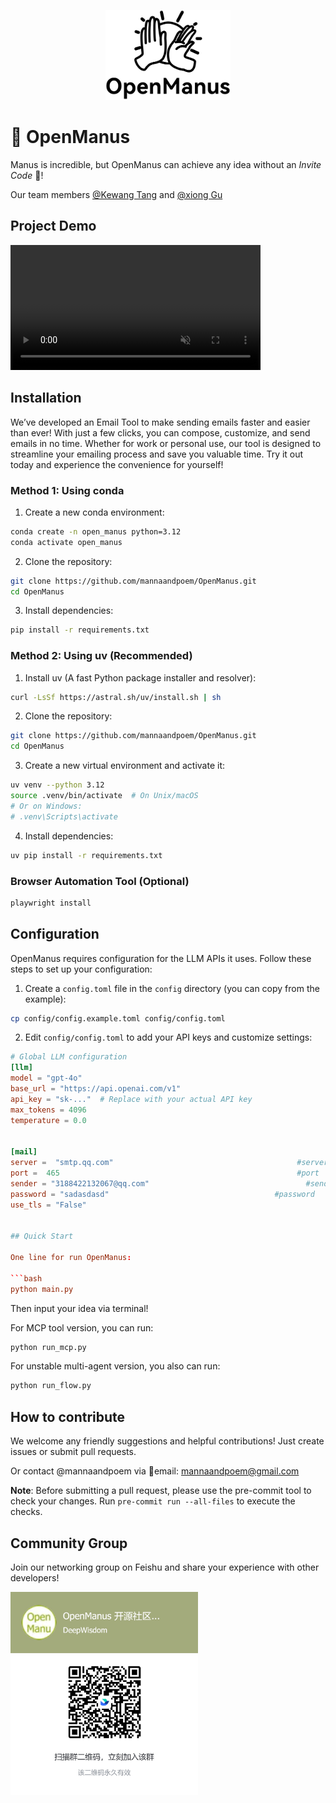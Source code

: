 <p align="center">
  <img src="assets/logo.jpg" width="200"/>
</p>


# 👋 OpenManus

Manus is incredible, but OpenManus can achieve any idea without an *Invite Code* 🛫!

Our team members [@Kewang Tang](https://github.com/Tangkewang) and [@xiong Gu](https://github.com/galahies)


## Project Demo

<video src="assets/video.mp4" 
       controls 
       muted 
       class="d-block rounded-bottom-2 border-top width-fit" 
       style="max-height:640px; min-height: 200px">
</video>


## Installation

We’ve developed an ‌Email Tool‌ to make sending emails faster and easier than ever! With just a few clicks, you can compose, customize, and send emails in no time. Whether for work or personal use, our tool is designed to streamline your emailing process and save you valuable time. Try it out today and experience the convenience for yourself!

### Method 1: Using conda

1. Create a new conda environment:

```bash
conda create -n open_manus python=3.12
conda activate open_manus
```

2. Clone the repository:

```bash
git clone https://github.com/mannaandpoem/OpenManus.git
cd OpenManus
```

3. Install dependencies:

```bash
pip install -r requirements.txt
```

### Method 2: Using uv (Recommended)

1. Install uv (A fast Python package installer and resolver):

```bash
curl -LsSf https://astral.sh/uv/install.sh | sh
```

2. Clone the repository:

```bash
git clone https://github.com/mannaandpoem/OpenManus.git
cd OpenManus
```

3. Create a new virtual environment and activate it:

```bash
uv venv --python 3.12
source .venv/bin/activate  # On Unix/macOS
# Or on Windows:
# .venv\Scripts\activate
```

4. Install dependencies:

```bash
uv pip install -r requirements.txt
```

### Browser Automation Tool (Optional)
```bash
playwright install
```

## Configuration

OpenManus requires configuration for the LLM APIs it uses. Follow these steps to set up your configuration:

1. Create a `config.toml` file in the `config` directory (you can copy from the example):

```bash
cp config/config.example.toml config/config.toml
```

2. Edit `config/config.toml` to add your API keys and customize settings:

```toml
# Global LLM configuration
[llm]
model = "gpt-4o"
base_url = "https://api.openai.com/v1"
api_key = "sk-..."  # Replace with your actual API key
max_tokens = 4096
temperature = 0.0


[mail]
server =  "smtp.qq.com"                                         #server
port =  465                                                     #port
sender = "3188422132067@qq.com"                                   #sender
password = "sadasdasd"                                     #password
use_tls = "False"


## Quick Start

One line for run OpenManus:

```bash
python main.py
```

Then input your idea via terminal!

For MCP tool version, you can run:
```bash
python run_mcp.py
```

For unstable multi-agent version, you also can run:

```bash
python run_flow.py
```

## How to contribute

We welcome any friendly suggestions and helpful contributions! Just create issues or submit pull requests.

Or contact @mannaandpoem via 📧email: mannaandpoem@gmail.com

**Note**: Before submitting a pull request, please use the pre-commit tool to check your changes. Run `pre-commit run --all-files` to execute the checks.

## Community Group
Join our networking group on Feishu and share your experience with other developers!

<div align="center" style="display: flex; gap: 20px;">
    <img src="assets/community_group.jpg" alt="OpenManus 交流群" width="300" />
</div>

